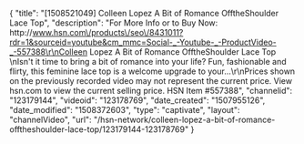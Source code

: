 {
    "title": "[1508521049] Colleen Lopez A Bit of Romance OfftheShoulder Lace Top",
    "description": "For More Info or to Buy Now: http:\/\/www.hsn.com\/products\/seo\/8431011?rdr=1&sourceid=youtube&cm_mmc=Social-_-Youtube-_-ProductVideo-_-557388\r\nColleen Lopez A Bit of Romance OfftheShoulder Lace Top \nIsn't it time to bring a bit of romance into your life? Fun, fashionable and flirty, this feminine lace top is a welcome upgrade to your...\r\nPrices shown on the previously recorded video may not represent the current price.  View hsn.com to view the current selling price. HSN Item #557388",
    "channelid": "123179144",
    "videoid": "123178769",
    "date_created": "1507955126",
    "date_modified": "1508372603",
    "type": "captivate",
    "layout": "channelVideo",
    "url": "\/hsn-network\/colleen-lopez-a-bit-of-romance-offtheshoulder-lace-top\/123179144-123178769"
}